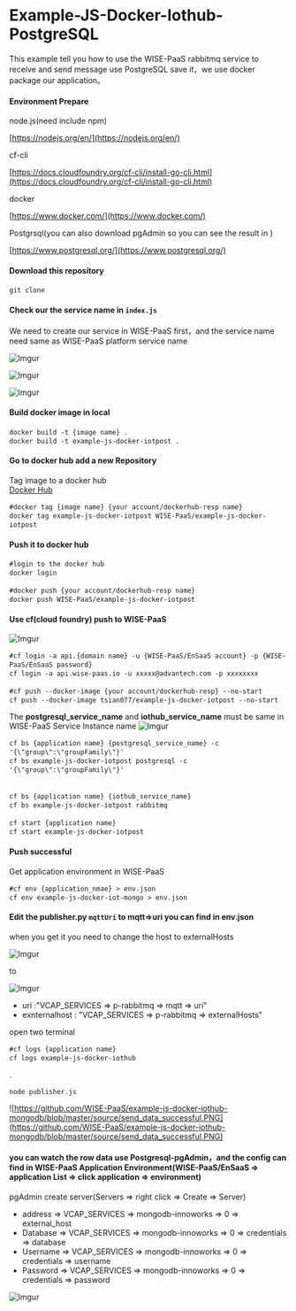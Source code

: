 # Example-JS-Docker-Iothub-PostgreSQL

This example tell you how to use the WISE-PaaS rabbitmq service to receive and send message use PostgreSQL save it，we use docker package our application。

#### Environment Prepare

node.js(need include npm)

[https://nodejs.org/en/](https://nodejs.org/en/)

cf-cli

[https://docs.cloudfoundry.org/cf-cli/install-go-cli.html](https://docs.cloudfoundry.org/cf-cli/install-go-cli.html)

docker

[https://www.docker.com/](https://www.docker.com/)

Postgrsql(you can also download pgAdmin so you can see the result in )

[https://www.postgresql.org/](https://www.postgresql.org/)

#### Download this repository

    git clone 

#### Check our the service name in `index.js`

We need to create our service in WISE-PaaS first，and the service name need same as WISE-PaaS platform service name

![Imgur](https://i.imgur.com/6777rmg.png)

![Imgur](https://i.imgur.com/jmQD5L4.png)

![Imgur](https://i.imgur.com/B7Zgfk1.png)

#### Build docker image in local

    docker build -t {image name} .
    docker build -t example-js-docker-iotpost .

#### Go to docker hub add a new **Repository**

Tag image to a docker hub  
[Docker Hub](https://hub.docker.com/)

    #docker tag {image name} {your account/dockerhub-resp name}
    docker tag example-js-docker-iotpost WISE-PaaS/example-js-docker-iotpost

#### Push it to docker hub

    #login to the docker hub
    docker login

    #docker push {your account/dockerhub-resp name}
    docker push WISE-PaaS/example-js-docker-iotpost

#### Use cf(cloud foundry) push to WISE-PaaS

![Imgur](https://i.imgur.com/JNJmxFy.png)

    #cf login -a api.{domain name} -u {WISE-PaaS/EnSaaS account} -p {WISE-PaaS/EnSaaS password}
    cf login -a api.wise-paas.io -u xxxxx@advantech.com -p xxxxxxxx

    #cf push --docker-image {your account/dockerhub-resp} --no-start
    cf push --docker-image tsian077/example-js-docker-iotpost --no-start

The **postgresql_service_name** and **iothub_service_name** must be same in WISE-PaaS Service Instance name
![Imgur](https://i.imgur.com/VVMcYO8.png)

    cf bs {application name} {postgresql_service_name} -c '{\"group\":\"groupFamily\"}'
    cf bs example-js-docker-iotpost postgresql -c '{\"group\":\"groupFamily\"}'


    cf bs {application name} {iothub_service_name}
    cf bs example-js-docker-iotpost rabbitmq

    cf start {application name}
    cf start example-js-docker-iotpost

#### Push successful

Get application environment in WISE-PaaS

    #cf env {application_nmae} > env.json
    cf env example-js-docker-iot-mongo > env.json

#### Edit the **publisher.py** `mqttUri` to mqtt=>uri you can find in env.json

when you get it you need to change the host to externalHosts

![Imgur](https://i.imgur.com/xErDczu.png)

to

![Imgur](https://i.imgur.com/YsSUgaz.png)

- uri :"VCAP_SERVICES => p-rabbitmq => mqtt => uri"
- exnternalhost : "VCAP_SERVICES => p-rabbitmq => externalHosts"

open two terminal

    #cf logs {application name}
    cf logs example-js-docker-iothub

.

    node publisher.js

![https://github.com/WISE-PaaS/example-js-docker-iothub-mongodb/blob/master/source/send_data_successful.PNG](https://github.com/WISE-PaaS/example-js-docker-iothub-mongodb/blob/master/source/send_data_successful.PNG)

#### you can watch the row data use Postgresql-pgAdmin，and the config can find in WISE-PaaS Application Environment(WISE-PaaS/EnSaaS => application List => click application => environment)

pgAdmin create server(Servers => right click => Create => Server)

- address => VCAP_SERVICES => mongodb-innoworks => 0 => external_host
- Database => VCAP_SERVICES => mongodb-innoworks => 0 => credentials => database
- Username => VCAP_SERVICES => mongodb-innoworks => 0 => credentials => username
- Password => VCAP_SERVICES => mongodb-innoworks => 0 => credentials => password

![Imgur](https://i.imgur.com/cZJ6bQT.png)
